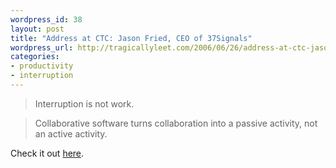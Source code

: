 ```yaml
--- 
wordpress_id: 38
layout: post
title: "Address at CTC: Jason Fried, CEO of 37Signals"
wordpress_url: http://tragicallyleet.com/2006/06/26/address-at-ctc-jason-fried-ceo-of-37signals/
categories:
- productivity
- interruption
---
```

> Interruption is not work.

> Collaborative software turns collaboration into a passive activity, not an active activity.

Check it out [here](http://www.collaborationloop.com/blogs/ctc-2006-jason-fried-2.htm).

